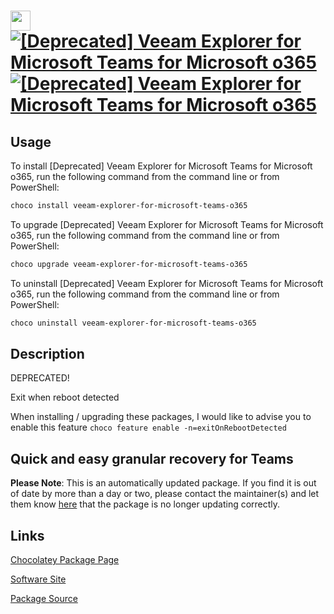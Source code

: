 ﻿# <img src="https://cdn.jsdelivr.net/gh/mkevenaar/chocolatey-packages@0da22fcc97ee2cb655413d53ffcb079bffb2013a/icons/veeam-explorer-for-microsoft-teams-o365.png" width="32" height="32"/> [![[Deprecated] Veeam Explorer for Microsoft Teams for Microsoft o365](https://img.shields.io/chocolatey/v/veeam-explorer-for-microsoft-teams-o365.svg?label=%5BDeprecated%5D+Veeam+Explorer+for+Microsoft+Teams+for+Microsoft+o365)](https://community.chocolatey.org/packages/veeam-explorer-for-microsoft-teams-o365) [![[Deprecated] Veeam Explorer for Microsoft Teams for Microsoft o365](https://img.shields.io/chocolatey/dt/veeam-explorer-for-microsoft-teams-o365.svg)](https://community.chocolatey.org/packages/veeam-explorer-for-microsoft-teams-o365)

## Usage

To install [Deprecated] Veeam Explorer for Microsoft Teams for Microsoft o365, run the following command from the command line or from PowerShell:

```powershell
choco install veeam-explorer-for-microsoft-teams-o365
```

To upgrade [Deprecated] Veeam Explorer for Microsoft Teams for Microsoft o365, run the following command from the command line or from PowerShell:

```powershell
choco upgrade veeam-explorer-for-microsoft-teams-o365
```

To uninstall [Deprecated] Veeam Explorer for Microsoft Teams for Microsoft o365, run the following command from the command line or from PowerShell:

```powershell
choco uninstall veeam-explorer-for-microsoft-teams-o365
```

## Description

DEPRECATED!

Exit when reboot detected

When installing / upgrading these packages, I would like to advise you to enable this feature `choco feature enable -n=exitOnRebootDetected`

## Quick and easy granular recovery for Teams

**Please Note**: This is an automatically updated package. If you find it is
out of date by more than a day or two, please contact the maintainer(s) and
let them know [here](https://github.com/mkevenaar/chocolatey-packages/issues) that the package is no longer updating correctly.


## Links

[Chocolatey Package Page](https://community.chocolatey.org/packages/veeam-explorer-for-microsoft-teams-o365)

[Software Site](http://www.veeam.com/)

[Package Source](https://github.com/mkevenaar/chocolatey-packages/tree/master/deprecated/veeam-explorer-for-microsoft-teams-o365)

